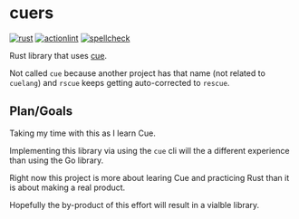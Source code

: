 # cuers

[![rust](https://github.com/vpayno/cuers/actions/workflows/rust.yml/badge.svg?branch=main)](https://github.com/vpayno/cuers/actions/workflows/rust.yml)
[![actionlint](https://github.com/vpayno/cuers/actions/workflows/gh-actions.yml/badge.svg?branch=main)](https://github.com/vpayno/cuers/actions/workflows/gh-actions.yml)
[![spellcheck](https://github.com/vpayno/cuers/actions/workflows/spellcheck.yml/badge.svg?branch=main)](https://github.com/vpayno/cuers/actions/workflows/spellcheck.yml)

Rust library that uses [cue](https://cuelang.org/).

Not called `cue` because another project has that name (not related to `cuelang`) and `rscue` keeps getting auto-corrected to `rescue`.

## Plan/Goals

Taking my time with this as I learn Cue.

Implementing this library via using the `cue` cli will the a different experience than using the Go library.

Right now this project is more about learing Cue and practicing Rust than it is about making a real product.

Hopefully the by-product of this effort will result in a vialble library.
